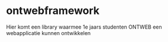 # ontwebframework
Hier komt een library waarmee 1e jaars studenten ONTWEB een webapplicatie kunnen ontwikkelen
